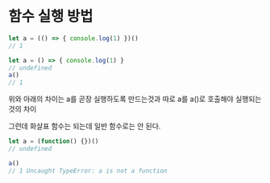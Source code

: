 # 함수 실행 방법

```javascript
let a = (() => { console.log(1) })()
// 1
```

```javascript
let a = () => { console.log(1) }
// undefined
a()
// 1
```

위와 아래의 차이는 a를 곧장 실행하도록 만드는것과 따로 a를 a()로 호출해야 실행되는 것의 차이



그런데 화살표 함수는 되는데 일반 함수로는 안 된다.

```javascript
let a = (function() {})()
// undefined

a()
// 1 Uncaught TypeError: a is not a function
```

